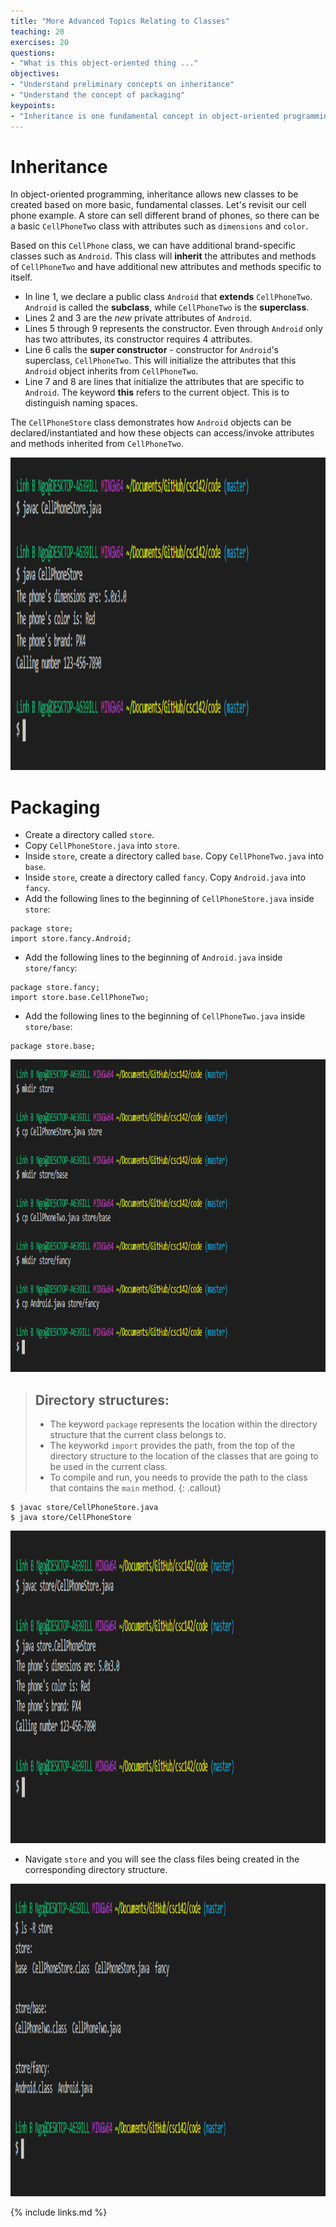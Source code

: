 ```yaml
---
title: "More Advanced Topics Relating to Classes"
teaching: 20
exercises: 20
questions:
- "What is this object-oriented thing ..."
objectives:
- "Understand preliminary concepts on inheritance"
- "Understand the concept of packaging"
keypoints:
- "Inheritance is one fundamental concept in object-oriented programming."
---
```


# Inheritance

In object-oriented programming, inheritance allows new classes to be created based on more basic, 
fundamental classes. Let's revisit our cell phone example. A store can sell different brand of 
phones, so there can be a basic `CellPhoneTwo` class with attributes such as `dimensions` 
and `color`. 

<script src="https://gist.github.com/linhbngo/d4dcf56c9d764b7f444e1452fcddc045.js?file=CellPhoneTwo.java"></script>

Based on this `CellPhone` class, we can have additional brand-specific classes such 
as `Android`. This class will **inherit** the attributes and methods of `CellPhoneTwo` and have
additional new attributes and methods specific to itself. 

<script src="https://gist.github.com/linhbngo/d4dcf56c9d764b7f444e1452fcddc045.js?file=Android.java"></script>

- In line 1, we declare a public class `Android` that **extends** `CellPhoneTwo`. `Android` 
is called the **subclass**, while `CellPhoneTwo` is the **superclass**. 
- Lines 2 and 3 are the *new* private attributes of `Android`. 
- Lines 5 through 9 represents the constructor. Even through `Android` only has two attributes, 
its constructor requires 4 attributes. 
- Line 6 calls the **super constructor** - constructor for `Android`'s superclass, `CellPhoneTwo`. 
This will initialize the attributes that this `Android` object inherits from `CellPhoneTwo`. 
- Line 7 and 8 are lines that initialize the attributes that are specific to `Android`. The keyword
**this** refers to the current object. This is to distinguish naming spaces. 

<script src="https://gist.github.com/linhbngo/d4dcf56c9d764b7f444e1452fcddc045.js?file=CellPhoneStore.java"></script>

The `CellPhoneStore` class demonstrates how `Android` objects can be declared/instantiated and how 
these objects can access/invoke attributes and methods inherited from `CellPhoneTwo`. 

<img src="../assets/fig/Android.PNG" alt="Compile and Run CellPhoneStore.java" style="height:500px">

# Packaging

- Create a directory called `store`. 
- Copy `CellPhoneStore.java` into `store`. 
- Inside `store`, create a directory called `base`. Copy `CellPhoneTwo.java` into `base`.
- Inside `store`, create a directory called `fancy`. Copy `Android.java` into `fancy`. 
- Add the following lines to the beginning of `CellPhoneStore.java` inside `store`:

```
package store;
import store.fancy.Android;
```

- Add the following lines to the beginning of `Android.java` inside `store/fancy`:

```
package store.fancy;
import store.base.CellPhoneTwo;
```

- Add the following lines to the beginning of `CellPhoneTwo.java` inside `store/base`:

```
package store.base;
```

<img src="../assets/fig/SetupPackages.PNG" alt="Create directory structures" style="height:500px">

> ## Directory structures:
> - The keyword `package` represents the location within the directory structure
> that the current class belongs to. 
> - The keyworkd `import` provides the path, from the top of the directory structure
> to the location of the classes that are going to be used in the current class. 
> - To compile and run, you needs to provide the path to the class that contains the
> `main` method. 
{: .callout}

```
$ javac store/CellPhoneStore.java
$ java store/CellPhoneStore
```

<img src="../assets/fig/CompileRunPackage.PNG" alt="Compile and run packaged CellPhoneStore.java" style="height:500px">


- Navigate `store` and you will see the class files being created in the corresponding
directory structure. 

<img src="../assets/fig/ClassFiles.PNG" alt="View files inside the store directory" style="height:500px">


{% include links.md %}
